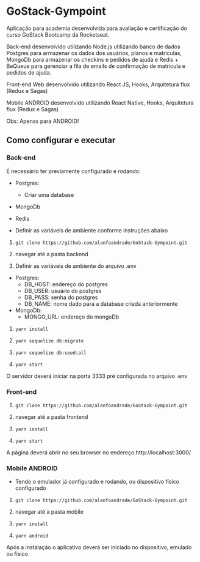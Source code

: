# GoStack-Gympoint
Aplicação para academia desenvolvida para avaliação e certificação do curso GoStack Bootcamp da Rocketseat.

Back-end desenvolvido utilizando Node.js utilizando banco de dados Postgres para armazenar os dados dos usuários, planos e matrículas, MongoDb para armazenar os checkins e pedidos de ajuda e Redis + BeQueue para gerenciar a fila de emails de confirmação de matrícula e pedidos de ajuda.

Front-end Web desenvolvido utilizando React JS, Hooks, Arquitetura flux (Redux e Sagas)

Mobile ANDROID desenvolvido utilizando React Native, Hooks, Arquitetura flux (Redux e Sagas)

Obs: Apenas para ANDROID!


## Como configurar e executar

### Back-end

É necessário ter previamente configurado e rodando:
- Postgres:
  - Criar uma database
- MongoDb
- Redis

- Definir as variáveis de ambiente conforme instruções abaixo


1. `git clone https://github.com/alanfoandrade/GoStack-Gympoint.git`

1. navegar até a pasta backend

1. Definir as variáveis de ambiente do arquivo .env
  - Postgres:
    - DB_HOST: endereço do postgres
    - DB_USER: usuário do postgres
    - DB_PASS: senha do postgres
    - DB_NAME: nome dado para a database criada anteriormente
  - MongoDb:
    - MONGO_URL: endereço do mongoDb

1. `yarn install`

1. `yarn sequelize db:migrate`

1. `yarn sequelize db:seed:all`

1. `yarn start`

O servidor deverá iniciar na porta 3333 pré configurada no arquivo .env

### Front-end

1. `git clone https://github.com/alanfoandrade/GoStack-Gympoint.git`

1. navegar até a pasta frontend

1. `yarn install`

1. `yarn start`

A página deverá abrir no seu browser no endereço http://localhost:3000/

### Mobile ANDROID

- Tendo o emulador já configurado e rodando, ou dispositivo físico configurado

1. `git clone https://github.com/alanfoandrade/GoStack-Gympoint.git`

1. navegar até a pasta mobile 

1. `yarn install`

1. `yarn android`

Após a instalação o aplicativo deverá ser iniciado no dispositivo, emulado ou físico
